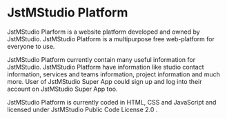 <h1>JstMStudio Platform</h1>
<p>JstMStudio Plarform is a website platform developed and owned by JstMStudio. JstMStudio Platform is a multipurpose free web-platform for everyone to use. </p>

<p>JstMStudio Platform currently contain many useful information for JstMStudio. JstMStudio Platform have information like studio contact information, services and teams information, project information and much more. User of JstMStudio Super App could sign up and log into their account on JstMStudio Super App too. </p>

<p>JstMStudio Platform is currently coded in HTML, CSS and JavaScript and licensed under JstMStudio Public Code License 2.0 .</p>